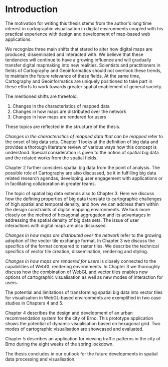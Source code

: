 # Introduction

The motivation for writing this thesis stems from the author's long time interest in cartographic visualisation in digital environments coupled with his practical experience with design and development of map-based web applications.

We recognize three main shifts that stared to alter how digital maps are produced, disseminated and interacted with. We believe that these tendencies will continue to have a growing influence and will gradually transfer digital mapmaking into new realities. Scientists and practitioners in fields of Cartography and Geoinformatics should not overlook these trends, to maintain the future relevance of these fields. At the same time, Cartography and Geoinformatics are uniquely positioned to take part in these efforts to work towards greater spatial enablement of general society. 

The mentioned shifts are threefold:

1. Changes in the characteristics of mapped data 
2. Changes in how maps are distributed over the network
3. Changes in how maps are rendered for users

These topics are reflected in the structure of the thesis. 

*Changes in the characteristics of mapped data that can be mapped* refer to the onset of big data sets. Chapter 1 looks at the definition of big data and provides a thorough literature review of various ways how this concept is understood. Special consideration is given to the notion of spatial big data and the related works from the spatial fields.

Chapter 2 further considers spatial big data from the point of analysis. The possible role of Cartography are also discussed, be it in fulfilling big data related research agendas, developing user engagement with applications or in facilitating collaboration in greater teams.

The topic of spatial big data extends also to Chapter 3. Here we discuss how the defining properties of big data translate to cartographic challenges of high spatial and temporal density, and how we can address them within the design constraints of digital mapping environments. We look more closely on the method of hexagonal aggregation and its advantages in addressing the spatial density of big data sets. The issue of user interactions with digital maps are also discussed.    

*Changes in how maps are distributed over the network* refer to the growing adoption of the vector tile exchange format. In Chapter 3 we discuss the specifics of the format compared to raster tiles. We describe the technical specifics of vector tile creation, dissemination, rendering and styling. 

*Changes in how maps are rendered for users* is closely connected to the capabilities of WebGL rendering environments. In Chapter 3 we thoroughly discuss how the combination of WebGL and vector tiles enables new options of cartographic visualisation as well as new modes of interaction for users.

The potential and limitations of transforming spatial big data into vector tiles for visualisation in WebGL-based environments are exemplified in two case studies in Chapters 4 and 5.

Chapter 4 describes the design and development of an urban recommendation system for the city of Brno. This prototype application shows the potential of dynamic visualisation based on hexagonal grid. Two modes of cartographic visualisation are showcased and evaluated.

Chapter 5 describes an application for viewing traffic patterns in the city of Brno during the eight weeks of the spring lockdown.

The thesis concludes in our outlook for the future developments in spatial data processing and visualisation.


